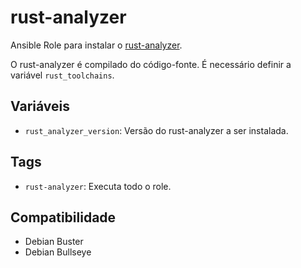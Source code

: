 # rust-analyzer

Ansible Role para instalar o
[rust-analyzer](https://github.com/XAMPPRocky/rust-analyzer).

O rust-analyzer é compilado do código-fonte. É necessário definir a variável
`rust_toolchains`.

## Variáveis

- `rust_analyzer_version`: Versão do rust-analyzer a ser instalada.

## Tags

- `rust-analyzer`: Executa todo o role.

## Compatibilidade

- Debian Buster
- Debian Bullseye
